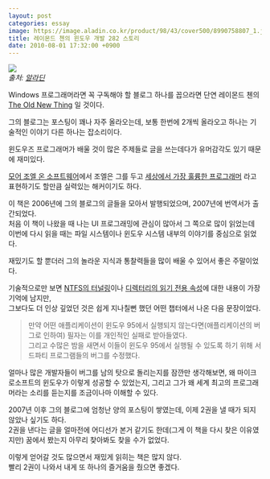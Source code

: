 ```yaml
---
layout: post
categories: essay
image: https://image.aladin.co.kr/product/98/43/cover500/8990758807_1.jpg
title: 레이몬드 첸의 윈도우 개발 282 스토리
date: 2010-08-01 17:32:00 +0900
---
```

![](https://image.aladin.co.kr/product/98/43/cover500/8990758807_1.jpg)  
*출처: [알라딘](https://www.aladin.co.kr/shop/wproduct.aspx?ISBN=8990758807&ttbkey=ttbcrazytazo1459001&COPYPaper=1)*

Windows 프로그래머라면 꼭 구독해야 할 블로그 하나를 꼽으라면 단연 레이몬드 첸의 [The Old New Thing](https://devblogs.microsoft.com/oldnewthing/) 일 것이다.

그의 블로그는 포스팅이 꽤나 자주 올라오는데, 보통 한번에 2개씩 올라오고 하나는 기술적인 이야기 다른 하나는 잡소리이다.

윈도우즈 프로그래머가 배울 것이 많은 주제들로 글을 쓰는데다가 유머감각도 있기 때문에 재미있다.

[모어 조엘 온 소프트웨어](https://www.benjaminlog.com/entry/More-Joel-on-Software)에서 조엘은 그를 두고 [세상에서 가장 훌륭한 프로그래머](https://www.joelonsoftware.com/2005/05/11/making-wrong-code-look-wrong/) 라고 표현하기도 할만큼 실력있는 해커이기도 하다.

이 책은 2006년에 그의 블로그의 글들을 모아서 발행되었으며, 2007년에 번역서가 출간되었다.  
처음 이 책이 나왔을 때 나는 UI 프로그래밍에 관심이 많아서 그 쪽으로 많이 읽었는데 이번에 다시 읽을 때는 파일 시스템이나 윈도우 시스템 내부의 이야기를 중심으로 읽었다.

재밌기도 할 뿐더러 그의 놀라운 지식과 통찰력들을 많이 배울 수 있어서 좋은 주말이었다.

기술적으로만 보면 [NTFS의 터널링](https://devblogs.microsoft.com/oldnewthing/20050715-14/?p=34923)이나 [디렉터리의 읽기 전용 속성](https://devblogs.microsoft.com/oldnewthing/20030930-00/?p=42353)에 대한 내용이 가장 기억에 남지만,  
그보다도 더 인상 깊었던 것은 쉽게 지나칠뻔 했던 어떤 챕터에서 나온 다음 문장이었다.

> 만약 어떤 애플리케이션이 윈도우 95에서 실행되지 않는다면(애플리케이션의 버그로 인하여) 필자는 이를 개인적인 실패로 받아들였다.   
> 그리고 수많은 밤을 새면서 이들이 윈도우 95에서 실행될 수 있도록 하기 위해 서드파티 프로그램들의 버그를 수정했다.

얼마나 많은 개발자들이 버그를 남의 탓으로 돌리는지를 잠깐만 생각해보면, 왜 마이크로소프트의 윈도우가 이렇게 성공할 수 있었는지, 그리고 그가 왜 세계 최고의 프로그래머라는 소리를 듣는지를 조금이나마 이해할 수 있다.

2007년 이후 그의 블로그에 엄청난 양의 포스팅이 쌓였는데, 이제 2권을 낼 때가 되지 않았나 싶기도 하다.  
2권을 낸다는 글을 얼마전에 어디선가 본거 같기도 한데(그게 이 책을 다시 찾은 이유였지만) 꿈에서 봤는지 아무리 찾아봐도 찾을 수가 없었다.

이렇게 얻어갈 것도 많으면서 재밌게 읽히는 책은 많지 않다.  
빨리 2권이 나와서 내게 또 하나의 즐거움을 줬으면 좋겠다.